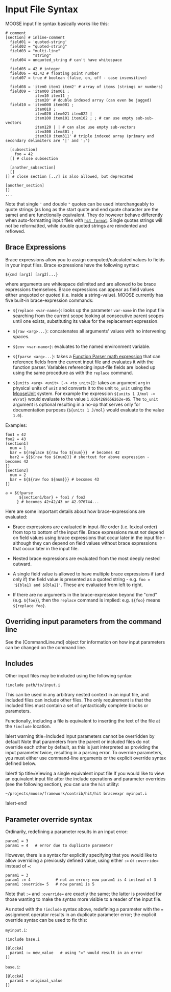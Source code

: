 
# Input File Syntax

MOOSE input file syntax basically works like this:

```
# comment
[section] # inline-comment
  field01 = 'quoted-string'
  field02 = "quoted-string"
  field03 = "multi-line"
            "string"
  field04 = unquoted_string # can't have whitespace

  field05 = 42 # integer
  field06 = 42.42 # floating point number
  field07 = true # boolean (false, on, off - case insensitive)

  field08 = 'item0 item1 item2' # array of items (strings or numbers)
  field09 = 'item00 item01 ;
             item10 item11 ;
             item20' # double indexed array (can even be jagged)
  field10 = 'item000 item001 ;
             item010 ;
             item020 item021 item022 |
             item100 item101 item102 ; ; # can use empty sub-sub-vectors
             item120 | | # can also use empty sub-vectors
             item300 item301 ;
             item310 item311' # triple indexed array (primary and secondary delimiters are '|' and ';')

  [subsection]
    foo = 42
  [] # close subsection

  [another_subsection]
  []
[] # close section [../] is also allowed, but deprecated

[another_section]
[]
...
```

Note that single `'` and double `"` quotes can be used interchangeably to quote strings (as long
as the start quote and end quote character are the same) and are functionally equivalent. They
do however behave differently when auto-formatting input files with [`hit format`](hit.md).
Single quotes strings will not be reformatted, while double quoted strings are reindented
and reflowed.

## Brace Expressions

Brace expressions allow you to assign computed/calculated values to fields in your input files.
Brace expressions have the following syntax:

```
${cmd [arg1] [arg2]...}
```

where arguments are whitespace delimited and are allowed to be brace expressions themselves.
Brace expressions can appear as field values either unquoted or quoted (i.e. inside a
string-value).  MOOSE currently has five built-in brace-expression commands:

- `${replace <var-name>}`: looks up the parameter `var-name` in the input file searching from the
  current scope looking at consecutive parent scopes until one exists, substituting its value
  for the replacement expression.

- `${raw <arg>...}`: concatenates all arguments' values with no intervening spaces.

- `${env <var-name>}`: evaluates to the named environment variable.

- `${fparse <arg>...}`: takes a
  [Function Parser math expression](http://warp.povusers.org/FunctionParser/fparser.html#literals)
  that can reference fields from the current input file and evaluates it with the function
  parser. Variables referencing input-file fields are looked up using the same procedure as with
  the `replace` command.

- `${units <arg> <unit> [-> <to_unit>]}`: takes an argument `arg` in physical units
  of `unit` and converts it to the unit `to_unit` using the [MooseUnit](/utils/Units.md)
  system. For example the expression `${units 1 J/mol -> eV/at}` would evaluate to the value
  `1.0364269656262e-05`. The `to_unit` argument is optional resulting in a no-op that serves
  only for documentation purposes (`${units 1 J/mol}` would evaluate to the value `1.0`).

Examples:

```
foo1 = 42
foo2 = 43
[section1]
  num = 1
  bar = ${replace ${raw foo ${num}}}  # becomes 42
  bar2 = ${${raw foo ${num}}} # shortcut for above expression - becomes 42
[]
[section2]
  num = 2
  bar = ${${raw foo ${num}}} # becomes 43
[]

a = ${fparse
      ${section1/bar} + foo1 / foo2
     } # becomes 42+42/43 or 42.976744...
```

Here are some important details about how brace-expressions are evaluated:

- Brace expressions are evaluated in input-file order (i.e. lexical order) from top to bottom of
  the input file.  Brace expressions must *not* depend on field values using brace expressions
  that occur later in the input file - although they can depend on field values without brace
  expressions that occur later in the input file.

- Nested brace expressions are evaluated from the most deeply nested outward.

- A single field value is allowed to have multiple brace expressions if (and only if) the field
  value is presented as a quoted string - e.g. `foo = '${bla1} and ${bla2}'`. These are
  evaluated from left to right.

- If there are no arguments in the brace-expression beyond the "cmd" (e.g. `${foo}`), then the
  `replace` command is implied: e.g. `${foo}` means `${replace foo}`.

## Overriding input parameters from the command line

See the [CommandLine.md] object for information on how input parameters can be
changed on the command line.

## Includes

Other input files may be included using the following syntax:

```
!include path/to/input.i
```

This can be used in any arbitrary nested context in an input file, and included files
can include other files. The only requirement is that the included files
must contain a set of syntactically complete blocks or parameters.

Functionally, including a file is equivalent to inserting the
text of the file at the `!include` location.

!alert warning title=Included input parameters cannot be overridden by default
Note that parameters from the parent or included files do not override each other by default,
as this is just interpreted as providing the input parameter twice, resulting in a parsing error.
To override parameters, you must either use command-line arguments or the explicit
override syntax defined below.

!alert! tip title=Viewing a single equivalent input file
If you would like to view an equivalent input file after the include operations
and parameter overrides (see the following section), you can use the `hit` utility:

```
~/projects/moose/framework/contrib/hit/hit braceexpr myinput.i
```
!alert-end!

## Parameter override syntax

Ordinarily, redefining a parameter results in an input error:

```
param1 = 3
param1 = 4   # error due to duplicate parameter
```

However, there is a syntax for explicitly specifying that you would like to
allow overriding a previously defined value, using either `:=` or `:override=`
instead of `=`:

```
param1 = 3
param1 := 4           # not an error; now param1 is 4 instead of 3
param1 :override= 5   # now param1 is 5
```

Note that `:=` and `:override=` are exactly the same; the latter is provided for
those wanting to make the syntax more visible to a reader of the input file.

As noted with the `!include` syntax above, redefining a parameter with the
`=` assignment operator results in an duplicate parameter error; the explicit
override syntax can be used to fix this:

`myinput.i`:

```
!include base.i

[BlockA]
  param1 := new_value   # using "=" would result in an error
[]
```

`base.i`:

```
[BlockA]
  param1 = original_value
[]
```
